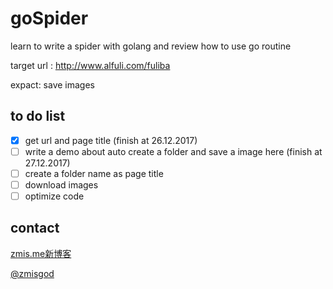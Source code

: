 # goSpider

learn to write a spider with golang and review how to use go routine

target url  : http://www.alfuli.com/fuliba

expact: save images

## to do list

- [x] get url and page title (finish at 26.12.2017)
- [ ] write a demo about auto create a folder and save a image here (finish at 27.12.2017)
- [ ] create a folder name as page title
- [ ] download images
- [ ] optimize code

## contact

<a href="https://zmis.me">zmis.me新博客</a>

<a href="https://weibo.com/zmisgod">@zmisgod</a>